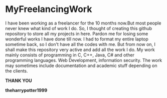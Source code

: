 # MyFreelancingWork

I have been working as a freelancer for the 10 months now.But most people never knew what kind of work I do. So, I thought of creating this github repository to store all my projects in here. Pardon me for losing some wonderful works I have done till now. I had to format my entire laptop sometime back, so I don't have all the codes with me. But from now on, I shall make this repository very active and add all the work I do. My work mainly consists of programming in C, C++, Java, C# and other programming languages. Web Development, information security. The work may sometimes include documentation and academic stuff depending on the clients. 

**THANK YOU**

**theharrypotter1999**
